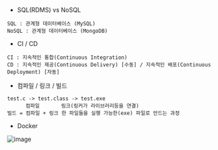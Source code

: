 * SQL(RDMS) vs NoSQL
```
SQL : 관계형 데이터베이스 (MySQL)
NoSQL : 관계형 데이터베이스 (MongoDB)
```
* CI / CD
```
CI : 지속적인 통합(Continuous Integration)
CD : 지속적인 제공(Continuous Delivery) [수동] / 지속적인 배포(Continuous Deployment) [자동] 
```
* 컴파일 / 링크 / 빌드
```
test.c -> test.class -> test.exe
      컴파일       링크(링커가 라이브러리등을 연결)
빌드 = 컴파일 + 링크 한 파일들을 실행 가능한(exe) 파일로 만드는 과정
```
* Docker
  
![image](https://github.com/user-attachments/assets/a7c2001a-fb37-4c05-a6cc-ef4002904e08)
